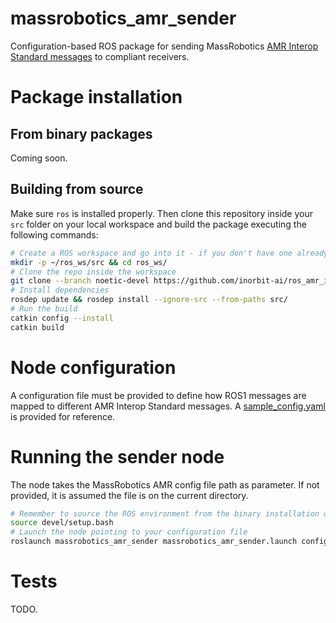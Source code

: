 # massrobotics_amr_sender

Configuration-based ROS package for sending MassRobotics [AMR Interop Standard messages](https://github.com/MassRobotics-AMR/AMR_Interop_Standard) to compliant receivers.

# Package installation

## From binary packages

Coming soon.

## Building from source

Make sure `ros` is installed properly. Then clone this repository inside your `src` folder on your local workspace and build the package executing the following commands:

```bash
# Create a ROS workspace and go into it - if you don't have one already
mkdir -p ~/ros_ws/src && cd ros_ws/
# Clone the repo inside the workspace
git clone --branch noetic-devel https://github.com/inorbit-ai/ros_amr_interop.git ./src
# Install dependencies
rosdep update && rosdep install --ignore-src --from-paths src/
# Run the build
catkin config --install
catkin build
```
# Node configuration

A configuration file must be provided to define how ROS1 messages are mapped to different AMR Interop Standard messages. A [sample_config.yaml](https://github.com/inorbit-ai/ros_amr_interop/blob/noetic-devel/massrobotics_amr_sender_py/sample_config.yaml) is provided for reference.

# Running the sender node

The node takes the MassRobotics AMR config file path as parameter. If not provided, it is assumed the file is on the current directory.

```bash
# Remember to source the ROS environment from the binary installation or your workspace overlay
source devel/setup.bash
# Launch the node pointing to your configuration file
roslaunch massrobotics_amr_sender massrobotics_amr_sender.launch config_file:=/path/to/config.yaml
```

# Tests

TODO.
